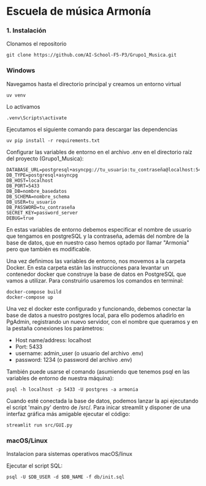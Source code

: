 # Escuela de música Armonía

### 1. Instalación

Clonamos el repositorio

    git clone https://github.com/AI-School-F5-P3/Grupo1_Musica.git

### Windows

Navegamos hasta el directorio principal y creamos un entorno virtual
    
    uv venv

Lo activamos

    .venv\Scripts\activate

Ejecutamos el siguiente comando para descargar las dependencias

    uv pip install -r requirements.txt   

Configurar las variables de entorno en el archivo .env en el directorio raíz del proyecto (Grupo1_Musica):

    DATABASE_URL=postgresql+asyncpg://tu_usuario:tu_contraseña@localhost:5433/nombre_basedatos
    DB_TYPE=postgresql+asyncpg
    DB_HOST=localhost
    DB_PORT=5433
    DB_DB=nombre_basedatos
    DB_SCHEMA=nombre_schema
    DB_USER=tu_usuario
    DB_PASSWORD=tu_contraseña
    SECRET_KEY=password_server
    DEBUG=true

En estas variables de entorno debemos especificar el nombre de usuario que tengamos en postgreSQL y la contraseña, además del nombre de la base de datos, que en nuestro caso hemos optado por llamar "Armonia" pero que también es modificable.

Una vez definimos las variables de entorno, nos movemos a la carpeta Docker. En esta carpeta están las instrucciones para levantar un contenedor docker que construye la base de datos en PostgreSQL que vamos a utilizar. Para construirlo usaremos los comandos en terminal:

    docker-compose build
    docker-compose up

Una vez el docker este configurado y funcionando, debemos conectar la base de datos a nuestro postgres local, para ello podemos añadirlo en PgAdmin, registrando un nuevo servidor, con el nombre que queramos y en la pestaña conexiones los parámetros:
- Host name/address: localhost
- Port: 5433
- username: admin_user (o usuario del archivo .env)
- password: 1234 (o password del archivo .env)

También puede usarse el comando (asumiendo que tenemos psql en las variables de entorno de nuestra máquina):
    
    psql -h localhost -p 5433 -U postgres -a armonia

Cuando esté conectada la base de datos, podemos lanzar la api ejecutando el script 'main.py' dentro de /src/. Para inicar streamlit y disponer de una interfaz gráfica más amigable ejecutar el código:

    streamlit run src/GUI.py


### macOS/Linux

Instalacion para sistemas operativos macOS/linux

Ejecutar el script SQL:

    psql -U $DB_USER -d $DB_NAME -f db/init.sql
